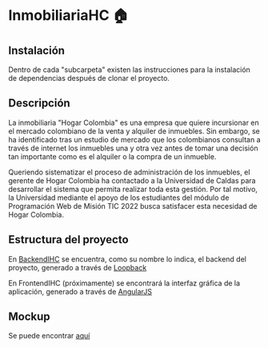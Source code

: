 # InmobiliariaHC 🏠

## Instalación
Dentro de cada "subcarpeta" existen las instrucciones para la instalación de dependencias después de clonar el proyecto.

## Descripción
La inmobiliaria "Hogar Colombia" es una empresa que quiere incursionar en el mercado colombiano de la venta y alquiler de inmuebles. Sin embargo, se ha identificado tras un estudio de mercado que los colombianos consultan a través de internet los inmuebles una y otra vez antes de tomar una decisión tan importante como es el alquiler o la compra de un inmueble.

Queriendo sistematizar el proceso de administración de los inmuebles, el gerente de Hogar Colombia ha contactado a la Universidad de Caldas para desarrollar el sistema que permita realizar toda esta gestión. Por tal motivo, la Universidad mediante el apoyo de los estudiantes del módulo de Programación Web de Misión TIC 2022 busca satisfacer esta necesidad de Hogar Colombia.

## Estructura del proyecto

En [BackendIHC](https://github.com/Gr17Eq1/InmobiliariaHC/tree/main/BackendIHC) se encuentra, como su nombre lo indica, el backend del proyecto, generado a través de [Loopback](https://loopback.io/)

En FrontendIHC (próximamente) se encontrará la interfaz gráfica de la aplicación, generado a través de [AngularJS](https://angular.io/)

## Mockup

Se puede encontrar [aquí](https://imgur.com/a/iIyoJdW)